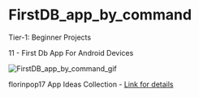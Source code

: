 # FirstDB_app_by_command

Tier-1: Beginner Projects

11 - First Db App For Android Devices

![FirstDB_app_by_command_gif](https://user-images.githubusercontent.com/50905347/128596681-772cc6df-e955-40bf-b189-4b54ed9f9d4e.gif)

florinpop17 App Ideas Collection - [Link for details](https://github.com/florinpop17/app-ideas)
